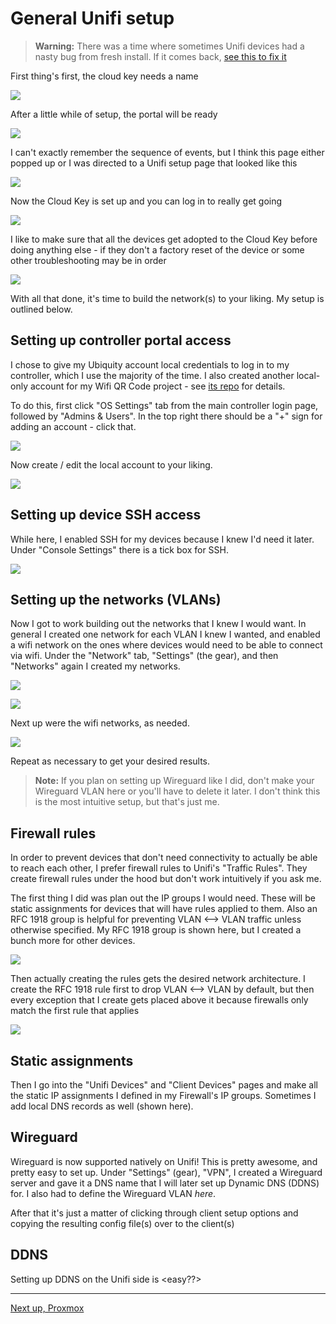 # General Unifi setup


> **Warning:** There was a time where sometimes Unifi devices had a nasty bug from fresh install. If it comes back, [see this to fix it](https://community.ui.com/questions/USG-not-advertising-default-gateway/08ac3059-d4b0-4860-889c-d69c1bd3e7e4)


First thing's first, the cloud key needs a name


![](images/unifi_ui/00_name_cloud_key.png)


After a little while of setup, the portal will be ready


![](images/unifi_ui/01_set_up_cloud_key.png)


I can't exactly remember the sequence of events, but I think this page either popped up or I was directed to a Unifi setup page that looked like this


![](images/unifi_ui/02_manage_gateway.png)


Now the Cloud Key is set up and you can log in to really get going


![](images/unifi_ui/03_log_in_to_cloud_key.png)


I like to make sure that all the devices get adopted to the Cloud Key before doing anything else - if they don't a factory reset of the device or some other troubleshooting may be in order


![](images/unifi_ui/04_adopt_all_devices.png)


With all that done, it's time to build the network(s) to your liking. My setup is outlined below.


## Setting up controller portal access


I chose to give my Ubiquity account local credentials to log in to my controller, which I use the majority of the time. I also created another local-only account for my Wifi QR Code project - see [its repo](https://github.com/kmanc/wifi_qr) for details. 


To do this, first click "OS Settings" tab from the main controller login page, followed by "Admins & Users". In the top right there should be a "+" sign for adding an account - click that.


![](images/unifi_ui/05_create_local_account.png)


Now create / edit the local account to your liking.


![](images/unifi_ui/06_account_creation_continued.png)


## Setting up device SSH access


While here, I enabled SSH for my devices because I knew I'd need it later. Under "Console Settings" there is a tick box for SSH.


![](images/unifi_ui/07_account_creation_continued.png)


## Setting up the networks (VLANs)


Now I got to work building out the networks that I knew I would want. In general I created one network for each VLAN I knew I wanted, and enabled a wifi network on the ones where devices would need to be able to connect via wifi. Under the "Network" tab, "Settings" (the gear), and then "Networks" again I created my networks.


![](images/unifi_ui/08_create_first_network.png)


![](images/unifi_ui/09_network_creation_continued.png)


Next up were the wifi networks, as needed.


![](images/unifi_ui/10_create_first_wifi.png)


Repeat as necessary to get your desired results.


> **Note:** If you plan on setting up Wireguard like I did, don't make your Wireguard VLAN here or you'll have to delete it later. I don't think this is the most intuitive setup, but that's just me.


## Firewall rules


In order to prevent devices that don't need connectivity to actually be able to reach each other, I prefer firewall rules to Unifi's "Traffic Rules". They create firewall rules under the hood but don't work intuitively if you ask me.


The first thing I did was plan out the IP groups I would need. These will be static assignments for devices that will have rules applied to them. Also an RFC 1918 group is helpful for preventing VLAN <--> VLAN traffic unless otherwise specified. My RFC 1918 group is shown here, but I created a bunch more for other devices.


![](images/unifi_ui/11_rfc_1918_group.png)


Then actually creating the rules gets the desired network architecture. I create the RFC 1918 rule first to drop VLAN <--> VLAN by default, but then every exception that I create gets placed above it because firewalls only match the first rule that applies


![](images/unifi_ui/12_firewall_rule.png)


## Static assignments


Then I go into the "Unifi Devices" and "Client Devices" pages and make all the static IP assignments I defined in my Firewall's IP groups. Sometimes I add local DNS records as well (shown here).


[](images/unifi_ui/13_controller_hostname.png)


## Wireguard


Wireguard is now supported natively on Unifi! This is pretty awesome, and pretty easy to set up. Under "Settings" (gear), "VPN", I created a Wireguard server and gave it a DNS name that I will later set up Dynamic DNS (DDNS) for. I also had to define the Wireguard VLAN _here_.


[](images/unifi_ui/14_wireguard_server_setup.png)


After that it's just a matter of clicking through client setup options and copying the resulting config file(s) over to the client(s)


[](images/unifi_ui/15_wireguard_client_setup.png)


## DDNS


Setting up DDNS on the Unifi side is <easy??>


[](images/unifi_ui/16_WIP_DDNS.png)


---
[Next up, Proxmox](https://kmanc.github.io/unifi_network_setup/proxmox.html)